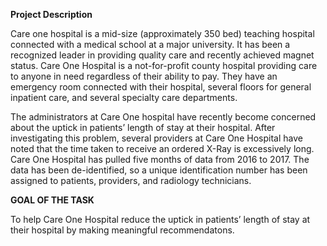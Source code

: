 
**Project Description**

Care one hospital is a mid-size (approximately 350 bed) teaching hospital connected with a medical school at a major university. It has been a recognized leader in providing quality care and recently achieved magnet status. Care One Hospital is a not-for-profit county hospital providing care to anyone in need regardless of their ability to pay. They have an emergency room connected with their hospital, several floors for general inpatient care, and several specialty care departments.

The administrators at Care One hospital have recently become concerned about the uptick in patients’ length of stay at their hospital. After investigating this problem, several providers at Care One Hospital have noted that the time taken to receive an ordered X-Ray is excessively long. Care One Hospital has pulled five months of data from 2016 to 2017. The data has been de-identified, so a unique identification number has been assigned to patients, providers, and radiology technicians.

**GOAL OF THE TASK**

To help Care One Hospital reduce the uptick in patients’ length of stay at their hospital by making meaningful recommendatons.
